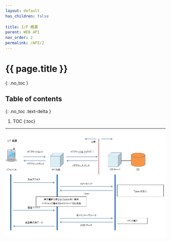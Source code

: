 ```yaml
---
layout: default
has_children: false

title: I/F 概要
parent: WEB API
nav_order: 2
permalink: /API/2
---
```


# {{ page.title }}

{: .no_toc }

## Table of contents
{: .no_toc .text-delta }

1. TOC
{:toc}

---

<a href="/img/API/2.IF概要.jpeg" target="_blank">
<img src="/img/API/2.IF概要.jpeg" alt="search tokui">
</a>